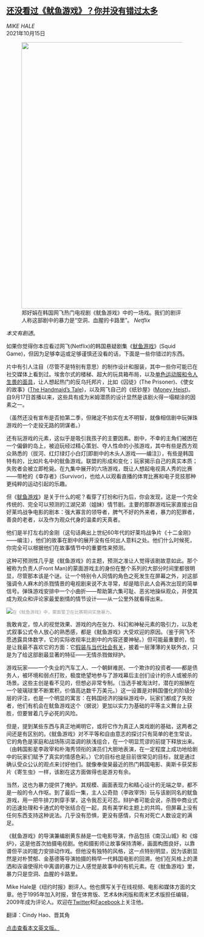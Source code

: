 <!--1634281621000-->
[还没看过《鱿鱼游戏》？你并没有错过太多](https://cn.nytimes.com/culture/20211015/squid-game-violence/)
------

<address>MIKE HALE</address><time pudate="2021-10-15 02:55:26" datetime="2021-10-15 02:55:26">2021年10月15日</time><figure><img src="https://images.weserv.nl/?url=static01.nyt.com/images/2021/10/13/arts/11squid-notebook/11squid-notebook-master1050.jpg" width="1050" height="700"><figcaption>郑好娟在韩国网飞热门电视剧《鱿鱼游戏》中的一场戏。我们的剧评人称这部剧中的暴力是“空洞、血腥的卡路里”。 <cite>Netflix</cite></figcaption></figure><section><p><i>本文有剧透</i>。</p><p>如果你觉得你本应看过网飞(Netflix)的韩国悬疑剧集《<a href="https://cn.nytimes.com/asia-pacific/20211012/squid-game-netflix-inequality/">鱿鱼游戏</a>》(Squid Game)，但因为足够幸运或足够谨慎还没看的话，下面是一些你错过的东西。</p><p>片中有引人注目（尽管不是特别有意思）的制作设计和服装，其中一些你可能已在社交媒体上看到过。埃舍尔式的楼梯、超大的玩具箱布局，以及<a href="https://www.nytimes.com/2021/10/12/fashion/squid-game-track-suits.html">单色运动服和令人生畏的面具</a>，让人想起热门的反乌托邦片，比如《囚徒》(The Prisoner)、《使女的故事》(<a href="https://www.nytimes.com/2021/05/26/magazine/the-handmaids-tale-feels-stuck-it-kind-of-works.html">The Handmaid’s Tale</a>)，以及网飞自己的《纸钞屋》(<a href="https://www.nytimes.com/2021/03/19/arts/television/sky-rojo-money-heist-netflix.html">Money Heist</a>)。自9月17日首播以来，这些具有成为米姆潜质的设计显然是该剧火得一塌糊涂的因素之一。</p><p>（虽然还没有宣布是否拍第二季，但赌定不拍实在太不明智，就像相信剧中玩弹珠游戏的一个走投无路的阴谋者。）</p><p>还有玩游戏的元素，这似乎是吸引我孩子的主要因素。剧中，不幸的主角们被困在一个偏僻的岛上，被迫玩经过精心策划、夺人性命的小孩游戏，其中有些是西方观众熟悉的（拔河、红灯绿灯小白灯[即剧中的木头人游戏——编注]），有些是韩国特有的，比如片名中的鱿鱼游戏。联盟的形成和变化；玩家揭示自己的真实本质；失败者会被立即枪毙。在九集中展开的六场游戏，既让人想起电视真人秀的比赛——带枪的《幸存者》(Survivor)，也给人以观看直播的体育比赛和电子竞技那种更纯粹的运动引起的乐趣。</p><p>但《<a href="https://cn.nytimes.com/asia-pacific/20211012/squid-game-netflix-inequality/">鱿鱼游戏</a>》是关于什么的呢？看穿了打扮和行为后，你会发现，这是一个完全传统的、完全可以预测的江湖兄弟（姐妹）情节剧。主要的那群游戏玩家直接出自好莱坞战争电影的剧本：强大寡言的领导者，脾气不好的外来者，暴力的犯罪者，善良的老者，以及作为观众代身的温柔的天真者。</p><p>他们是半打左右的金刚（这句话典出上世纪60年代的好莱坞战争片《十二金刚》——编注），他们的故事在剧中的展开没有任何出人意料之处。他们什么时候死，你完全可以根据他们在故事情节中的重要性来预测。</p><p>这种可预测性几乎是《鱿鱼游戏》的主题，预测之准让人觉得该剧故意如此。那个被称为负责人(Front Man)的蒙面游戏主的身份在整个系列的大部分时间里都很明显，尽管那本该是个谜。让一个特别令人同情的角色之死发生在屏幕之外，对这部强调令人麻木的杀戮情景的电视剧来说不太寻常，却是暗示此人会再次出现的简单信号。弹珠游戏安排中一个小曲折——帮助第六集可耻、恶劣地操纵观众，并使其成为观众和评论家最爱剧情的情节设计——从一公里外就看得出来。</p><p><img src="https://images.weserv.nl/?url=static01.nyt.com/images/2021/10/08/world/08skorea-squidgame-biz-inyt-3/merlin_195870975_5071e8d5-8497-44bd-9bee-fa3aeb3c58a3-master1050.jpg"><small style="color: #999;">在《鱿鱼游戏》中，蒙面警卫在比赛期间实施暴力。</small></p><p>我敢肯定，惊人的视觉效果、游戏的内在张力、科幻和神秘元素的吸引力，以及老式叙事公式令人放心的熟悉感，都是《鱿鱼游戏》大受欢迎的原因。（鉴于网飞不愿透露具体数字，它的实际收视率比剧中的内容还要神秘。）但可能最重要的，恰是让我最不喜欢它的方面：它<a href="https://www.nytimes.com/2021/10/06/business/economy/squid-game-netflix-inequality.html?searchResultPosition=2">假装与当代社会有关</a>，披着一层薄薄的关联外衣，只是为了给这部剧最显著的特征——无情杀戮做辩护。</p><p>游戏玩家——一个失业的汽车工人、一个朝鲜难民、一个欺诈的投资者——都是债务人，被环境和弱点打败，极度绝望地参与了游戏幕后主创们设计的杀人或被杀的场景。这些主创是看不见的，但想必非常专制。（当选手被淘汰时，潜在的报酬在一个玻璃球里不断累积，价值高达数千万美元。）这一设置是对韩国僵化的阶级分层的评注，也是一个明显的寓言：在韩国经济的操纵游戏中，玩家们都成了失败者，他们有机会在鱿鱼游戏这个（据说）更加以实力为基础的平等主义舞台上获胜，但要冒着几乎必死的风险。</p><p>但是，提到某些东西与真正地阐明它，或将它作为真正人类戏剧的基础，这两者之间还是有区别的。《鱿鱼游戏》对不平等和自由意志的探讨只有简单的老生常谈，它的角色是家庭和战场陈词滥调的肤浅组合，在一个明显荒谬的前提下释放出来。（由韩国影星李政宰和朴海秀领衔的演员们大胆地表演，在一定程度上成功地给剧中的玩家们赋予了真实的情感色彩。）它的目标也是目前很常见的目标，就是通过确认受众公认的观点来讨好他们。就像奉俊昊最近的热门韩国电影、奥斯卡获奖影片《寄生虫》一样，该剧在这方面做得也是游刃有余。</p><p>当然，这也为暴力提供了掩护。其规模、画面表现力和精心设计的无端之举，都不是一般的令人作呕。到了最后一集，主人公奇勋（李政宰饰）玩与该剧同名的鱿鱼游戏，用一把牛排刀刺穿手掌，这令我忍无可忍。辩护者可能会说，杀戮中商业式的迅速处理和卡通式的夸张结合在一起，具有美学和主题上的共鸣，但屏幕上没有任何东西支持这种说法。几乎没有恐惧，更没有感情，只有对死亡人数设定的满足。</p><p>《鱿鱼游戏》的导演兼编剧黄东赫是一位电影导演，作品包括《南汉山城》和《熔炉》，这是他首次拍摄电视剧。他和摄影师让故事保持清晰，画面构图良好，以靠谱但平淡的能力安排动作戏。但他没有独特的风格，这一点特别明显，因为该剧显然是对朴赞郁、金基德等导演拍摄的稍早一代韩国电影的回溯，他们在风格上的潇洒和诙谐使得片中离谱的暴力让人感觉是故事中的有机元素。在《鱿鱼游戏》里，暴力只是空洞、血腥的卡路里。</p></section><footer><p>Mike Hale是《纽约时报》剧评人。他也撰写关于在线视频、电影和媒体方面的文章。他于1995年加入时报，曾在体育版、艺术&休闲版和周末艺术版担任编辑，2009年成为评论人。欢迎在<a rel="nofollow" target="_blank" href="https://twitter.com/mikehalenyt">Twitter</a>和<a rel="nofollow" target="_blank" href="https://www.facebook.com/mikehalenyc">Facebook</a>上关注他。</p><p>翻译：Cindy Hao、晋其角</p><p><a rel="nofollow" target="_blank" href="https://www.nytimes.com/2021/10/11/arts/television/squid-game-violence.html">点击查看本文英文版。</a></p></footer>
